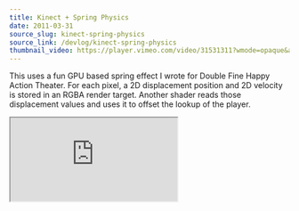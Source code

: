 ```yaml
---
title: Kinect + Spring Physics
date: 2011-03-31
source_slug: kinect-spring-physics
source_link: /devlog/kinect-spring-physics
thumbnail_video: https://player.vimeo.com/video/31531311?wmode=opaque&api=1
---
```


This uses a fun GPU based spring effect I wrote for Double Fine Happy Action Theater. For each pixel, a 2D displacement position and 2D velocity is stored in an RGBA render target. Another shader reads those displacement values and uses it to offset the lookup of the player.

<div class="experience-video">
  <iframe
    src="https://player.vimeo.com/video/31531311?wmode=opaque&api=1"
    title="Kinect + Spring Physics"
    allow="autoplay; fullscreen; picture-in-picture"
    allowfullscreen
    loading="lazy"
  ></iframe>
</div>
